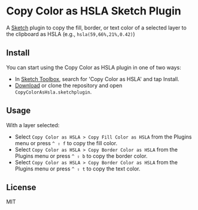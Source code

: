 # Copy Color as HSLA Sketch Plugin
A [Sketch](http://bohemiancoding.com/sketch) plugin to copy the fill, border, or text color of a selected layer to the clipboard as HSLA (e.g., `hsla(59,66%,21%,0.42)`)

## Install
You can start using the Copy Color as HSLA plugin in one of two ways:
* In [Sketch Toolbox](http://sketchtoolbox.com), search for 'Copy Color as HSLA' and tap Install.
* [Download](https://github.com/peterwooley/copy-color-as-hsla/archive/master.zip) or
clone the repository and open `CopyColorAsHsla.sketchplugin`.

## Usage
With a layer selected:

* Select `Copy Color as HSLA > Copy Fill Color as HSLA` from the Plugins menu or press `^ ⇪ f` to copy the fill color.
* Select `Copy Color as HSLA > Copy Border Color as HSLA` from the Plugins menu or press `^ ⇪ b` to copy the border color.
* Select `Copy Color as HSLA > Copy Border Color as HSLA` from the Plugins menu or press `^ ⇪ t` to copy the text color.

## License
MIT
